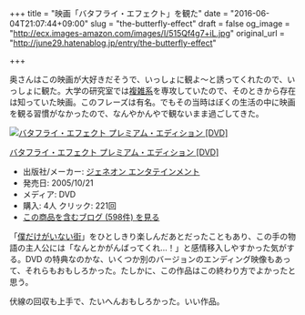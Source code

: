 +++
title = "映画「バタフライ・エフェクト」を観た"
date = "2016-06-04T21:07:44+09:00"
slug = "the-butterfly-effect"
draft = false
og_image = "http://ecx.images-amazon.com/images/I/515Qf4g7+iL.jpg"
original_url = "http://june29.hatenablog.jp/entry/the-butterfly-effect"

+++

<p>奥さんはこの映画が大好きだそうで、いっしょに観よ〜と誘ってくれたので、いっしょに観た。大学の研究室では<a class="keyword" href="http://d.hatena.ne.jp/keyword/%CA%A3%BB%A8%B7%CF">複雑系</a>を専攻していたので、そのときから存在は知っていた映画。このフレーズは有名。でもその当時はぼくの生活の中に映画を観る習慣がなかったので、なんやかんやで観ないまま過ごしてきた。</p>

<p></p>
<div class="hatena-asin-detail">
<a href="http://www.amazon.co.jp/exec/obidos/ASIN/B000AM6R00/cameralady-22/"><img src="http://ecx.images-amazon.com/images/I/515Qf4g7%2BiL._SL160_.jpg" class="hatena-asin-detail-image" alt="バタフライ・エフェクト プレミアム・エディション [DVD]" title="バタフライ・エフェクト プレミアム・エディション [DVD]"></a><div class="hatena-asin-detail-info">
<p class="hatena-asin-detail-title"><a href="http://www.amazon.co.jp/exec/obidos/ASIN/B000AM6R00/cameralady-22/">バタフライ・エフェクト プレミアム・エディション [DVD]</a></p>
<ul>
<li>
<span class="hatena-asin-detail-label">出版社/メーカー:</span> <a class="keyword" href="http://d.hatena.ne.jp/keyword/%A5%B8%A5%A7%A5%CD%A5%AA%A5%F3%20%A5%A8%A5%F3%A5%BF%A5%C6%A5%A4%A5%F3%A5%E1%A5%F3%A5%C8">ジェネオン エンタテインメント</a>
</li>
<li>
<span class="hatena-asin-detail-label">発売日:</span> 2005/10/21</li>
<li>
<span class="hatena-asin-detail-label">メディア:</span> DVD</li>
<li>
<span class="hatena-asin-detail-label">購入</span>: 4人 <span class="hatena-asin-detail-label">クリック</span>: 221回</li>
<li><a href="http://d.hatena.ne.jp/asin/B000AM6R00/cameralady-22" target="_blank">この商品を含むブログ (598件) を見る</a></li>
</ul>
</div>
<div class="hatena-asin-detail-foot"></div>
</div>

<p>「<a class="keyword" href="http://d.hatena.ne.jp/keyword/%CB%CD%A4%C0%A4%B1%A4%AC%A4%A4%A4%CA%A4%A4%B3%B9">僕だけがいない街</a>」をひとしきり楽しんだあとだったこともあり、この手の物語の主人公には「なんとかがんばってくれ…！」と感情移入しやすかった気がする。DVD の特典なのかな、いくつか別のバージョンのエンディング映像もあって、それらもおもしろかった。たしかに、この作品はこの終わり方でよかったと思う。</p>

<p>伏線の回収も上手で、たいへんおもしろかった。いい作品。</p>